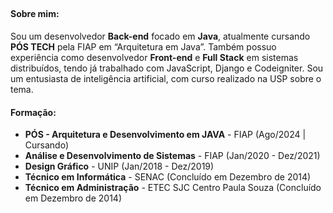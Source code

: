 ## 

<h4><strong>Sobre mim:</strong></h4> 
Sou um desenvolvedor <strong>Back-end</strong> focado em <strong>Java</strong>, atualmente cursando <strong>PÓS TECH</strong> pela FIAP em “Arquitetura em Java”.
Também possuo experiência como desenvolvedor <strong>Front-end</strong> e <strong>Full Stack</strong> em sistemas distribuídos, tendo já trabalhado com JavaScript, Django e Codeigniter.
Sou um entusiasta de inteligência artificial, com curso realizado na USP sobre o tema.

<h4><strong>Formação:</strong></h4> 
<ul>
<li><strong>PÓS - Arquitetura e Desenvolvimento em JAVA</strong> - FIAP (Ago/2024 | Cursando)</li>
  
<li><strong>Análise e Desenvolvimento de Sistemas</strong> - FIAP (Jan/2020 - Dez/2021)</li>

<li><strong>Design Gráfico</strong> - UNIP (Jan/2018 - Dez/2019) </li>

<li><strong>Técnico em Informática</strong> - SENAC (Concluído em Dezembro de 2014)</li>

<li><strong>Técnico em Administração</strong> - ETEC SJC Centro Paula Souza (Concluído em Dezembro de 2014)</li>
</ul>





<!--
**LuskaFer/LuskaFer** is a ✨ _special_ ✨ repository because its `README.md` (this file) appears on your GitHub profile.

Here are some ideas to get you started:

- 🔭 I’m currently working on ...
- 🌱 I’m currently learning ...
- 👯 I’m looking to collaborate on ...
- 🤔 I’m looking for help with ...
- 💬 Ask me about ...
- 📫 How to reach me: ...
- 😄 Pronouns: ...
- ⚡ Fun fact: ...
-->
